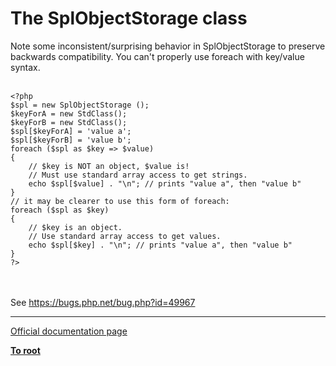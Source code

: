 # The SplObjectStorage class



Note some inconsistent/surprising behavior in SplObjectStorage to preserve backwards compatibility. You can&apos;t properly use foreach with key/value syntax.<br><br>

```
<?php
$spl = new SplObjectStorage ();
$keyForA = new StdClass();
$keyForB = new StdClass();
$spl[$keyForA] = 'value a';
$spl[$keyForB] = 'value b';
foreach ($spl as $key => $value)
{
    // $key is NOT an object, $value is!
    // Must use standard array access to get strings.
    echo $spl[$value] . "\n"; // prints "value a", then "value b"
}
// it may be clearer to use this form of foreach:
foreach ($spl as $key)
{
    // $key is an object.
    // Use standard array access to get values.
    echo $spl[$key] . "\n"; // prints "value a", then "value b"
}
?>
```
<br><br>See https://bugs.php.net/bug.php?id=49967  

---

[Official documentation page](https://www.php.net/manual/en/class.splobjectstorage.php)

**[To root](/README.md)**